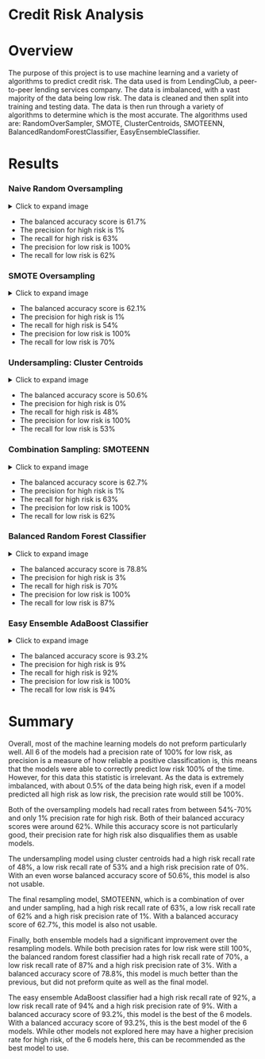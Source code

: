 # Credit Risk Analysis

# Overview
The purpose of this project is to use machine learning and a variety of algorithms to predict credit risk. The data used is from LendingClub, a peer-to-peer lending services company. The data is imbalanced, with a vast majority of the data being low risk. The data is cleaned and then split into training and testing data. The data is then run through a variety of algorithms to determine which is the most accurate. The algorithms used are: RandomOverSampler, SMOTE, ClusterCentroids, SMOTEENN, BalancedRandomForestClassifier, EasyEnsembleClassifier.

# Results
### Naive Random Oversampling
<details>
    <summary>Click to expand image</summary>

![Figure 1: Naive Random Oversampling](Figures/Fig1.png)
</details>

- The balanced accuracy score is 61.7%
- The precision for high risk is 1%
- The recall for high risk is 63%
- The precision for low risk is 100%
- The recall for low risk is 62%

### SMOTE Oversampling
<details>
    <summary>Click to expand image</summary>

![Figure 2: SMOTE Oversampling](Figures/Fig2.png)
</details>

- The balanced accuracy score is 62.1%
- The precision for high risk is 1%
- The recall for high risk is 54%
- The precision for low risk is 100%
- The recall for low risk is 70%

### Undersampling: Cluster Centroids
<details>
    <summary>Click to expand image</summary>

![Figure 3: Undersampling: Cluster Centroids](Figures/Fig3.png)
</details>

- The balanced accuracy score is 50.6%
- The precision for high risk is 0%
- The recall for high risk is 48%
- The precision for low risk is 100%
- The recall for low risk is 53%

### Combination Sampling: SMOTEENN
<details>
    <summary>Click to expand image</summary>

![Figure 4: Combination Sampling: SMOTEENN](Figures/Fig4.png)
</details>

- The balanced accuracy score is 62.7%
- The precision for high risk is 1%
- The recall for high risk is 63%
- The precision for low risk is 100%
- The recall for low risk is 62%

### Balanced Random Forest Classifier
<details>
    <summary>Click to expand image</summary>

![Figure 5: Balanced Random Forest Classifier](Figures/Fig5.png)
</details>

- The balanced accuracy score is 78.8%
- The precision for high risk is 3%
- The recall for high risk is 70%
- The precision for low risk is 100%
- The recall for low risk is 87%

### Easy Ensemble AdaBoost Classifier
<details>
    <summary>Click to expand image</summary>

![Figure 6: Easy Ensemble AdaBoost Classifier](Figures/Fig6.png)
</details>

- The balanced accuracy score is 93.2%
- The precision for high risk is 9%
- The recall for high risk is 92%
- The precision for low risk is 100%
- The recall for low risk is 94%

# Summary
Overall, most of the machine learning models do not preform particularly well. All 6 of the models had a precision rate of 100% for low risk, as precision is a measure of how reliable a positive classification is, this means that the models were able to correctly predict low risk 100% of the time. However, for this data this statistic is irrelevant. As the data is extremely imbalanced, with about 0.5% of the data being high risk, even if a model predicted all high risk as low risk, the precision rate would still be 100%.

Both of the oversampling models had recall rates from between 54%-70% and only 1% precision rate for high risk. Both of their balanced accuracy scores were around 62%. While this accuracy score is not particularly good, their precision rate for high risk also disqualifies them as usable models.

The undersampling model using cluster centroids had a high risk recall rate of 48%, a low risk recall rate of 53% and a high risk precision rate of 0%. With an even worse balanced accuracy score of 50.6%, this model is also not usable.

The final resampling model, SMOTEENN, which is a combination of over and under sampling, had a high risk recall rate of 63%, a low risk recall rate of 62% and a high risk precision rate of 1%. With a balanced accuracy score of 62.7%, this model is also not usable.

Finally, both ensemble models had a significant improvement over the resampling models. While both precision rates for low risk were still 100%, the balanced random forest classifier had a high risk recall rate of 70%, a low risk recall rate of 87% and a high risk precision rate of 3%. With a balanced accuracy score of 78.8%, this model is much better than the previous, but did not preform quite as well as the final model.

The easy ensemble AdaBoost classifier had a high risk recall rate of 92%, a low risk recall rate of 94% and a high risk precision rate of 9%. With a balanced accuracy score of 93.2%, this model is the best of the 6 models. With a balanced accuracy score of 93.2%, this is the best model of the 6 models. While other models not explored here may have a higher precision rate for high risk, of the 6 models here, this can be recommended as the best model to use.